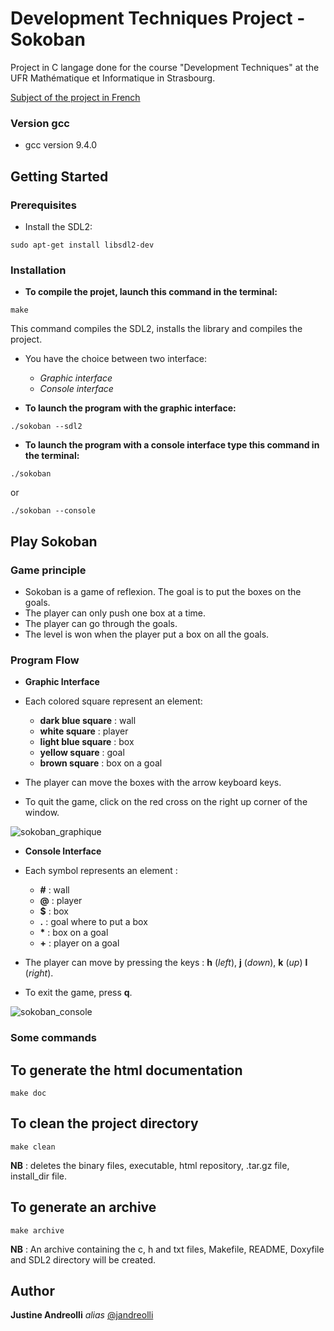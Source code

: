 # Development Techniques Project - Sokoban

Project in C langage done for the course "Development Techniques" at the UFR Mathématique et Informatique in Strasbourg.

[Subject of the project in French](https://techdevprintemps2022.pages.unistra.fr/TP_TechDevEnonce/sokoban/enonce_tp1.html)

### Version gcc
+ gcc version 9.4.0

## Getting Started

### Prerequisites

- Install the SDL2:

```
sudo apt-get install libsdl2-dev
```


### Installation

- **To compile the projet, launch this command in the terminal:**

```
make
```

This command compiles the SDL2, installs the library and compiles the project.

- You have the choice between two interface:
    + _Graphic interface_
    + _Console interface_

- **To launch the program with the graphic interface:**

```
./sokoban --sdl2
```

- **To launch the program with a console interface type this command in the terminal:**

```
./sokoban
```
or
```
./sokoban --console
```

## Play Sokoban

### Game principle

- Sokoban is a game of reflexion. The goal is to put the boxes on the goals.
- The player can only push one box at a time.
- The player can go through the goals.
- The level is won when the player put a box on all the goals.


### Program Flow


+ **Graphic Interface**

- Each colored square represent an element:
    + **dark blue square** : wall
    + **white square** : player
    + **light blue square** : box
    + **yellow square** : goal
    + **brown square** : box on a goal

- The player can move the boxes with the arrow keyboard keys.

- To quit the game, click on the red cross on the right up corner of the window.

![sokoban_graphique](https://user-images.githubusercontent.com/95167842/183390196-5e3299ef-de5d-416a-920c-e1330caae6a7.png)

+ **Console Interface**

- Each symbol represents an element :
    + **#** : wall
    + **@** : player
    + **$** : box
    + **.** : goal where to put a box
    + **\*** : box on a goal
    + **+** : player on a goal

- The player can move by pressing the keys : **h** (_left_), **j** (_down_), **k** (_up_) **l** (_right_). 

- To exit the game, press **q**.

![sokoban_console](https://user-images.githubusercontent.com/95167842/183304169-c05e9632-0c95-4493-9b77-8870247240bb.png)


### Some commands

## To generate the html documentation

```
make doc
```

## To clean the project directory

```
make clean
```

**NB** : deletes the binary files, executable, html repository, .tar.gz file, install_dir file.

## To generate an archive

```
make archive
```

**NB** : An archive containing the c, h and txt files, Makefile, README, Doxyfile and SDL2 directory will be created.


## Author

**Justine Andreolli**  _alias_ [@jandreolli](https://github.com/jandreolli)


